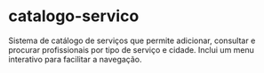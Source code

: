# catalogo-servico
Sistema de catálogo de serviços que permite adicionar, consultar e procurar profissionais por tipo de serviço e cidade. Inclui um menu interativo para facilitar a navegação.
